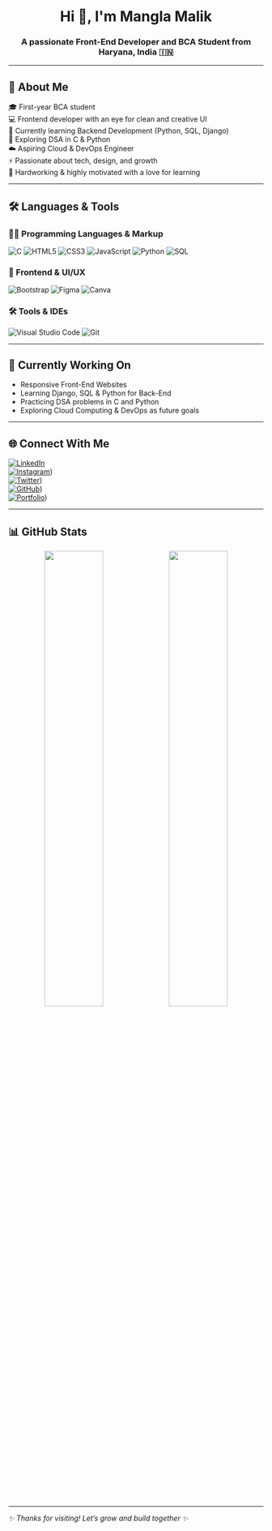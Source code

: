<h1 align="center">Hi 👋, I'm Mangla Malik</h1>
<h3 align="center">A passionate Front-End Developer and BCA Student from Haryana, India 🇮🇳</h3>

---

## 💫 About Me

🎓 First-year BCA student  
💻 Frontend developer with an eye for clean and creative UI  
🌱 Currently learning Backend Development (Python, SQL, Django)  
🧠 Exploring DSA in C & Python  
☁️ Aspiring Cloud & DevOps Engineer  
⚡ Passionate about tech, design, and growth  
💪 Hardworking & highly motivated with a love for learning  

---

## 🛠️ Languages & Tools

### 👩‍💻 Programming Languages & Markup

![C](https://img.shields.io/badge/-C-00599C?style=for-the-badge&logo=c&logoColor=white)
![HTML5](https://img.shields.io/badge/-HTML5-E34F26?style=for-the-badge&logo=html5&logoColor=white)
![CSS3](https://img.shields.io/badge/-CSS3-1572B6?style=for-the-badge&logo=css3&logoColor=white)
![JavaScript](https://img.shields.io/badge/-JavaScript-F7DF1E?style=for-the-badge&logo=javascript&logoColor=black)
![Python](https://img.shields.io/badge/-Python-3776AB?style=for-the-badge&logo=python&logoColor=white)
![SQL](https://img.shields.io/badge/-SQL-4479A1?style=for-the-badge&logo=mysql&logoColor=white)

### 🎨 Frontend & UI/UX

![Bootstrap](https://img.shields.io/badge/-Bootstrap-7952B3?style=for-the-badge&logo=bootstrap&logoColor=white)
![Figma](https://img.shields.io/badge/-Figma-F24E1E?style=for-the-badge&logo=figma&logoColor=white)
![Canva](https://img.shields.io/badge/-Canva-00C4CC?style=for-the-badge&logo=canva&logoColor=white)

### 🛠️ Tools & IDEs

![Visual Studio Code](https://img.shields.io/badge/-VS%20Code-007ACC?style=for-the-badge&logo=visual-studio-code&logoColor=white)
![Git](https://img.shields.io/badge/-Git-F05032?style=for-the-badge&logo=git&logoColor=white)

---

## 🚀 Currently Working On

- Responsive Front-End Websites  
- Learning Django, SQL & Python for Back-End  
- Practicing DSA problems in C and Python  
- Exploring Cloud Computing & DevOps as future goals

---

## 🌐 Connect With Me

[![LinkedIn](https://img.shields.io/badge/LinkedIn-Connect-blue?style=for-the-badge&logo=linkedin)](https://www.linkedin.com/in/your-username)<br>
[![Instagram](https://img.shields.io/badge/Instagram-Follow-E4405F?style=for-the-badge&logo=instagram&logoColor=white)](https://www.instagram.com/your-username))<br>
[![Twitter](https://img.shields.io/badge/Twitter-Follow-1DA1F2?style=for-the-badge&logo=twitter&logoColor=white)](https://twitter.com/your-username))<br>
[![GitHub](https://img.shields.io/badge/GitHub-Profile-181717?style=for-the-badge&logo=github)](https://github.com/your-username))<br>
[![Portfolio](https://img.shields.io/badge/Portfolio-Visit-000000?style=for-the-badge&logo=google-chrome&logoColor=white)](https://your-portfolio-link.com))<br>

---

## 📊 GitHub Stats

<p align="center">
  <img src="https://github-readme-stats.vercel.app/api?username=yourusername&show_icons=true&theme=radical" width="48%" />
  <img src="https://github-readme-stats.vercel.app/api/top-langs/?username=yourusername&layout=compact&theme=radical" width="48%" />
</p>

---

_✨ Thanks for visiting! Let’s grow and build together ✨_

<!--
**manglamalikk/manglamalikk** is a ✨ _special_ ✨ repository because its `README.md` (this file) appears on your GitHub profile.

Here are some ideas to get you started:

- 🔭 I’m currently working on ...
- 🌱 I’m currently learning ...
- 👯 I’m looking to collaborate on ...
- 🤔 I’m looking for help with ...
- 💬 Ask me about ...
- 📫 How to reach me: ...
- 😄 Pronouns: ...
- ⚡ Fun fact: ...
-->
